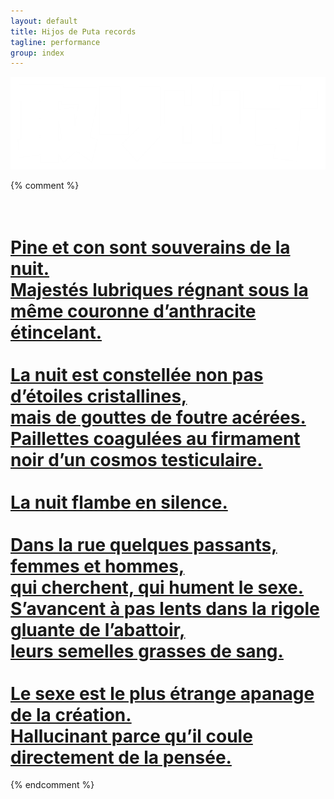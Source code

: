 ```yaml
---
layout: default
title: Hijos de Puta records
tagline: performance
group: index
---
```



<a href="http://hijos-de-puta.bandcamp.com">
  <img src="img/getout.png" alt="get out" />
</a>

{% comment %}
<br /><br /><br />
<a href="http://hijos-de-puta.bandcamp.com">
  <h1>
    Pine et con sont souverains de la nuit.<br />
    Majestés lubriques régnant sous la même couronne d’anthracite<br />étincelant.<br />
    <br />
    La nuit est constellée non pas d’étoiles cristallines,<br />
    mais de gouttes de foutre acérées.<br />
    Paillettes coagulées au firmament noir d’un cosmos testiculaire.<br />
    <br />
    La nuit flambe en silence.<br />
    <br />
    Dans la rue quelques passants, femmes et hommes,<br />
    qui cherchent, qui hument le sexe.<br />
    S’avancent à pas lents dans la rigole gluante de l’abattoir,<br />
    leurs semelles grasses de sang.<br />
    <br />
    Le sexe est le plus étrange apanage de la création.<br />
    Hallucinant parce qu’il coule directement de la pensée.
  </h1>
</a>
{% endcomment %}
